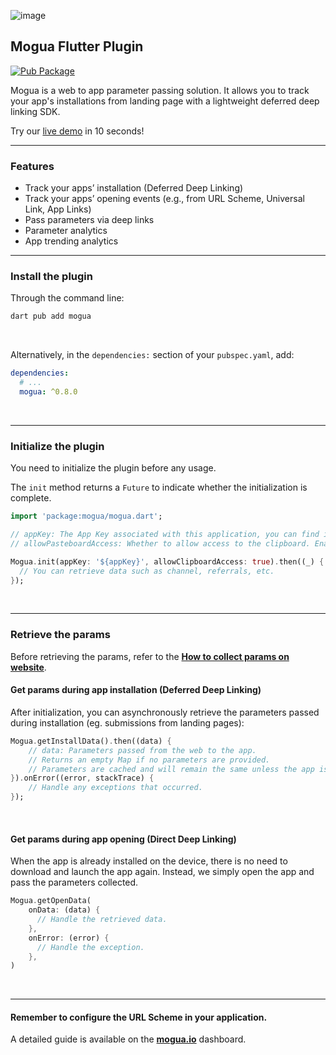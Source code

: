 [//]: # (redundant)
![image](https://www.mogua.io/images/mogua_logo_en.png)

## Mogua Flutter Plugin

[![Pub Package](https://img.shields.io/pub/v/mogua.svg)](https://pub.dev/packages/mogua)

Mogua is a web to app parameter passing solution. It allows you to track your app's installations from landing page with a lightweight deferred deep linking SDK.

Try our [live demo](https://www.mogua.io) in 10 seconds!

---

### Features

- Track your apps’ installation (Deferred Deep Linking)
- Track your apps’ opening events (e.g., from URL Scheme, Universal Link, App Links)
- Pass parameters via deep links
- Parameter analytics
- App trending analytics

---

### Install the plugin

Through the command line:

[//]: # (target="Command Line")
```sh
dart pub add mogua
```
&nbsp;  

Alternatively, in the `dependencies:` section of your `pubspec.yaml`, add:

[//]: # (language="Yaml", target="pubspec.yaml")
```yaml
dependencies:
  # ...
  mogua: ^0.8.0

```
&nbsp;  

---

### Initialize the plugin

You need to initialize the plugin before any usage.

The `init` method returns a `Future` to indicate whether the initialization is complete.

[//]: # (language="Dart", target="Example")
```dart
import 'package:mogua/mogua.dart';

// appKey: The App Key associated with this application, you can find it on the mogua.io dashboard.
// allowPasteboardAccess: Whether to allow access to the clipboard. Enabling this feature can enhance accuracy, but may trigger permission warnings on certain systems.

Mogua.init(appKey: '${appKey}', allowClipboardAccess: true).then((_) {
  // You can retrieve data such as channel, referrals, etc.
});
```
&nbsp;  

---

### Retrieve the params

 Before retrieving the params, refer to the **[How to collect params on website](https://www.mogua.io/docs/integration/params-collect)**.

#### Get params during app installation (Deferred Deep Linking)

After initialization, you can asynchronously retrieve the parameters passed during installation (eg. submissions from landing pages):

[//]: # (language="Dart", target="Example")
```dart
Mogua.getInstallData().then((data) {
    // data: Parameters passed from the web to the app.
    // Returns an empty Map if no parameters are provided.
    // Parameters are cached and will remain the same unless the app is reinstalled.
}).onError((error, stackTrace) {
    // Handle any exceptions that occurred.
});
```
&nbsp;  

#### Get params during app opening (Direct Deep Linking)

When the app is already installed on the device, there is no need to download and launch the app again. Instead, we simply open the app and pass the parameters collected.

[//]: # (language="Dart", target="Example")
```dart
Mogua.getOpenData(
    onData: (data) {
      // Handle the retrieved data.
    },
    onError: (error) {
      // Handle the exception.
    },
)
```
&nbsp;  

---

#### Remember to configure the URL Scheme in your application.

[//]: # (redundant)
A detailed guide is available on the <a href="https://www.mogua.io" target="_blank">**mogua.io**</a> dashboard.


